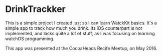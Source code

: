# DrinkTrackker

This is a simple project I created just so I can learn WatckKit basics. It's a simple app to track how much you drink. Its iOS counterpart is not implemented, and lacks quite a lot of stuff, as I was focusing on learning watchOS programming.

This app was presented at the CocoaHeads Recife Meetup, on May 2016.